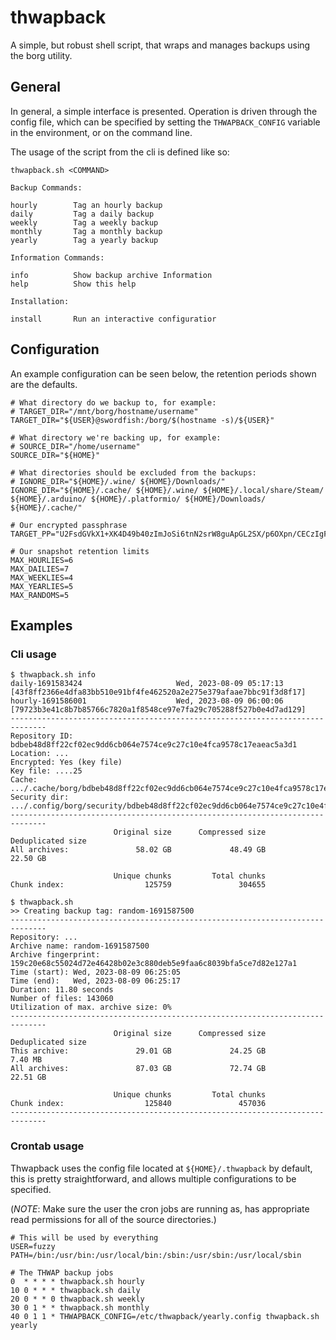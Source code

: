 # thwapback

A simple, but robust shell script, that wraps and manages backups using the borg
utility.

## General

In general, a simple interface is presented. Operation is driven through the
config file, which can be specified by setting the `THWAPBACK_CONFIG` variable
in the environment, or on the command line.

The usage of the script from the cli is defined like so:

```
thwapback.sh <COMMAND>

Backup Commands:

hourly        Tag an hourly backup
daily         Tag a daily backup
weekly        Tag a weekly backup
monthly       Tag a monthly backup
yearly        Tag a yearly backup

Information Commands:

info          Show backup archive Information
help          Show this help

Installation:

install       Run an interactive configuratior
```

## Configuration

An example configuration can be seen below, the retention periods shown are the defaults.

```
# What directory do we backup to, for example:
# TARGET_DIR="/mnt/borg/hostname/username"
TARGET_DIR="${USER}@swordfish:/borg/$(hostname -s)/${USER}"

# What directory we're backing up, for example:
# SOURCE_DIR="/home/username"
SOURCE_DIR="${HOME}"

# What directories should be excluded from the backups:
# IGNORE_DIR="${HOME}/.wine/ ${HOME}/Downloads/"
IGNORE_DIR="${HOME}/.cache/ ${HOME}/.wine/ ${HOME}/.local/share/Steam/ ${HOME}/.arduino/ ${HOME}/.platformio/ ${HOME}/Downloads/ ${HOME}/.cache/"

# Our encrypted passphrase
TARGET_PP="U2FsdGVkX1+XK4D49b40zImJoSi6tnN2srW8guApGL2SX/p6OXpn/CECzIgFFe6/"

# Our snapshot retention limits
MAX_HOURLIES=6
MAX_DAILIES=7
MAX_WEEKLIES=4
MAX_YEARLIES=5
MAX_RANDOMS=5
```

## Examples

### Cli usage

```
$ thwapback.sh info
daily-1691583424                     Wed, 2023-08-09 05:17:13 [43f8ff2366e4dfa83bb510e91bf4fe462520a2e275e379afaae7bbc91f3d8f17]
hourly-1691586001                    Wed, 2023-08-09 06:00:06 [79723b3e41c8b7b85766c7820a1f8548ce97e7fa29c705288f527b0e4d7ad129]
------------------------------------------------------------------------------
Repository ID: bdbeb48d8ff22cf02ec9dd6cb064e7574ce9c27c10e4fca9578c17eaeac5a3d1
Location: ...
Encrypted: Yes (key file)
Key file: ....25
Cache: .../.cache/borg/bdbeb48d8ff22cf02ec9dd6cb064e7574ce9c27c10e4fca9578c17eaeac5a3d1
Security dir: .../.config/borg/security/bdbeb48d8ff22cf02ec9dd6cb064e7574ce9c27c10e4fca9578c17eaeac5a3d1
------------------------------------------------------------------------------
                       Original size      Compressed size    Deduplicated size
All archives:               58.02 GB             48.49 GB             22.50 GB

                       Unique chunks         Total chunks
Chunk index:                  125759               304655

$ thwapback.sh
>> Creating backup tag: random-1691587500
------------------------------------------------------------------------------
Repository: ...
Archive name: random-1691587500
Archive fingerprint: 159c20e68c55024d72e46428b02e3c880deb5e9faa6c8039bfa5ce7d82e127a1
Time (start): Wed, 2023-08-09 06:25:05
Time (end):   Wed, 2023-08-09 06:25:17
Duration: 11.80 seconds
Number of files: 143060
Utilization of max. archive size: 0%
------------------------------------------------------------------------------
                       Original size      Compressed size    Deduplicated size
This archive:               29.01 GB             24.25 GB              7.40 MB
All archives:               87.03 GB             72.74 GB             22.51 GB

                       Unique chunks         Total chunks
Chunk index:                  125840               457036
------------------------------------------------------------------------------
```

### Crontab usage

Thwapback uses the config file located at `${HOME}/.thwapback` by default, this
is pretty straightforward, and allows multiple configurations to be specified.

(*NOTE*: Make sure the user the cron jobs are running as, has appropriate read
permissions for all of the source directories.)

```
# This will be used by everything
USER=fuzzy
PATH=/bin:/usr/bin:/usr/local/bin:/sbin:/usr/sbin:/usr/local/sbin

# The THWAP backup jobs
0  * * * * thwapback.sh hourly
10 0 * * * thwapback.sh daily
20 0 * * 0 thwapback.sh weekly
30 0 1 * * thwapback.sh monthly
40 0 1 1 * THWAPBACK_CONFIG=/etc/thwapback/yearly.config thwapback.sh yearly
```
